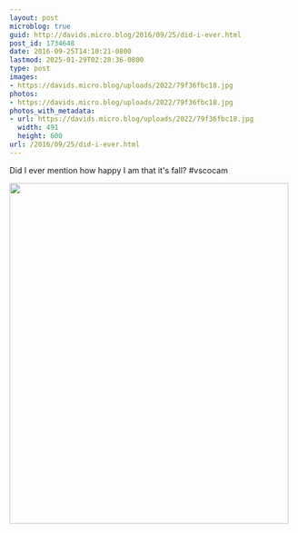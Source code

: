 ```yaml
---
layout: post
microblog: true
guid: http://davids.micro.blog/2016/09/25/did-i-ever.html
post_id: 1734648
date: 2016-09-25T14:10:21-0800
lastmod: 2025-01-29T02:28:36-0800
type: post
images:
- https://davids.micro.blog/uploads/2022/79f36fbc18.jpg
photos:
- https://davids.micro.blog/uploads/2022/79f36fbc18.jpg
photos_with_metadata:
- url: https://davids.micro.blog/uploads/2022/79f36fbc18.jpg
  width: 491
  height: 600
url: /2016/09/25/did-i-ever.html
---
```

Did I ever mention how happy I am that it's fall? #vscocam

<img src="/uploads/2022/79f36fbc18.jpg" width="491" height="600" alt="">
